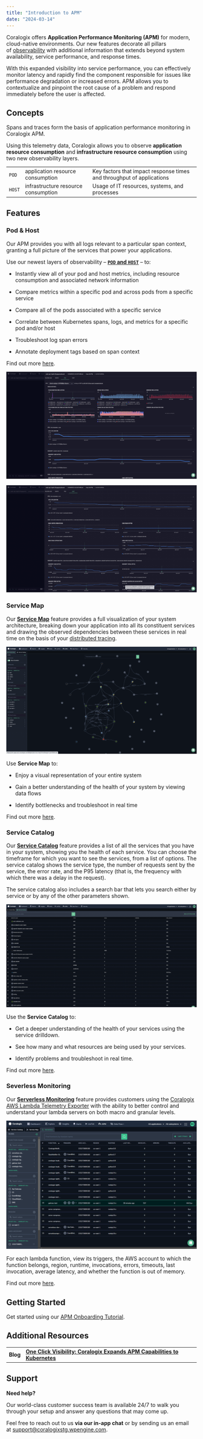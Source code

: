 ```yaml
---
title: "Introduction to APM"
date: "2024-03-14"
---
```


Coralogix offers **Application Performance Monitoring (APM)** for modern, cloud-native environments. Our new features decorate all pillars of [observability](https://coralogixstg.wpengine.com/blog/what-is-observability/) with additional information that extends beyond system availability, service performance, and response times.

With this expanded visibility into service performance, you can effectively monitor latency and rapidly find the component responsible for issues like performance degradation or increased errors. APM allows you to contextualize and pinpoint the root cause of a problem and respond immediately before the user is affected.

## Concepts

Spans and traces form the basis of application performance monitoring in Coralogix APM.

Using this telemetry data, Coralogix allows you to observe **application resource consumption** and **infrastructure resource consumption** using two new observability layers.

<table><tbody><tr><td><code>POD</code></td><td>application resource consumption</td><td>Key factors that impact response times and throughput of applications</td></tr><tr><td><code>HOST</code></td><td>infrastructure resource consumption</td><td>Usage of IT resources, systems, and processes</td></tr></tbody></table>

## **Features**

### Pod & Host

Our APM provides you with all logs relevant to a particular span context, granting a full picture of the services that power your applications.

Use our newest layers of observability – **[`POD` and `HOST`](https://coralogixstg.wpengine.com/docs/pod--host/)** – to:

- Instantly view all of your pod and host metrics, including resource consumption and associated network information

- Compare metrics within a specific pod and across pods from a specific service

- Compare all of the pods associated with a specific service

- Correlate between Kubernetes spans, logs, and metrics for a specific pod and/or host

- Troubleshoot log span errors

- Annotate deployment tags based on span context

Find out more [here](https://coralogixstg.wpengine.com/docs/pod--host/).

![](images/pod-1-1024x575.png)

![](images/host-2-1024x575.png)

### Service Map

Our **[Service Map](https://coralogixstg.wpengine.com/docs/service-map/)** feature provides a full visualization of your system architecture, breaking down your application into all its constituent services and drawing the observed dependencies between these services in real time on the basis of your [distributed tracing](https://coralogixstg.wpengine.com/docs/distributed-tracing/).

![](images/service-map-1024x575.png)

Use **Service Map** to:

- Enjoy a visual representation of your entire system

- Gain a better understanding of the health of your system by viewing data flows

- Identify bottlenecks and troubleshoot in real time

Find out more [here](https://coralogixstg.wpengine.com/docs/service-map/).

### Service Catalog

Our **[Service Catalog](https://coralogixstg.wpengine.com/docs/service-catalog/)** feature provides a list of all the services that you have in your system, showing you the health of each service. You can choose the timeframe for which you want to see the services, from a list of options. The service catalog shows the service type, the number of requests sent by the service, the error rate, and the P95 latency (that is, the frequency with which there was a delay in the request).

The service catalog also includes a search bar that lets you search either by service or by any of the other parameters shown.

![](images/service-catalog-1024x553.png)

Use the **Service Catalog** to:

- Get a deeper understanding of the health of your services using the service drilldown.

- See how many and what resources are being used by your services.

- Identify problems and troubleshoot in real time.

Find out more [here](https://coralogixstg.wpengine.com/docs/service-catalog/).

### Severless Monitoring

Our **[Serverless Monitoring](https://coralogixstg.wpengine.com/docs/severless-monitoring/)** feature provides customers using the [Coralogix AWS Lambda Telemetry Exporter](https://coralogixstg.wpengine.com/docs/coralogix-aws-lambda-telemetry-exporter/) with the ability to better control and understand your lambda servers on both macro and granular levels.

![](images/Serverless-Functions-1024x690.png)

For each lambda function, view its triggers, the AWS account to which the function belongs, region, runtime, invocations, errors, timeouts, last invocation, average latency, and whether the function is out of memory.

Find out more [here](https://coralogixstg.wpengine.com/docs/severless-monitoring/).

## Getting Started

Get started using our [APM Onboarding Tutorial](https://coralogix.com/docs/apm-onboarding-tutorial/).

## **Additional Resources**

<table><tbody><tr><td><strong>Blog</strong></td><td><a href="https://coralogixstg.wpengine.com/blog/application-performance-monitoring-visibility/"><strong>One Click Visibility: Coralogix Expands APM Capabilities to Kubernetes</strong></a></td></tr></tbody></table>

## **Support**

**Need help?**

Our world-class customer success team is available 24/7 to walk you through your setup and answer any questions that may come up.

Feel free to reach out to us **via our in-app chat** or by sending us an email at [support@coralogixstg.wpengine.com](mailto:support@coralogixstg.wpengine.com).
